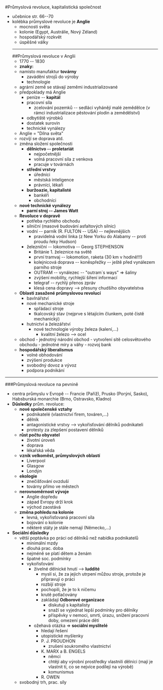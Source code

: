 #Průmyslová revoluce, kapitalistická společnost
- učebnice str. 66--70
- kolébka průmyslové revoluce je **Anglie**
	- mocnosti světa
	- kolonie (Egypt, Austrálie, Nový Zéland)
	- hospodářský rozkvět
	- úspěšné války
	---
    ##Průmyslová revoluce v Anglii
    - 1770 -- 1830
    - **znaky:**
    - namísto manufaktur **továrny**
    	- zavádění strojů do výroby
    	- technologie
    - agrární země se stávají zeměmi industrializované
    - předpoklady má Anglie
    	- peníze -- **kapitál**
    	- pracovní síla
    		- zcelování pozemků -- sedláci vyhánějí malé zemědělce (v rámci industrializace pěstování plodin a zemědělství)
    	- odbytiště výrobků
    	- dostatek surovin
    	- technické vynálezy
    - Anglie = "Dílna světa"
    - rozvíjí se doprava atd.
    - změna složení společnosti
    	- **dělnictvo -- proletariát**
    		- nejpočetnější
    		- volná pracovní síla z venkova
    		- pracuje v továrnách
    	- **střední vrstvy**
    		- úředníci
    		- městská inteligence
    		- právníci, lékaři
    	- **buržoazie, kapitalisté**
    		- bankéři
    		- obchodníci
    - **nové technické vynálezy**
    	- **parní stroj -- James Watt**
    - **Revoluce v dopravě**
    	- potřeba rychlého obchodu
    	- silniční (masové budování asfaltových silnic)
    	- vodní -- parník (R. FULTON -- USA) -- nejlevnějších
    		- pravidelná vodní linka (z New Yorku do Alabamy -- proti proudu řeky Hudson)
    	- železniční -- lokomotiva -- Georg STEPHENSON
    		- Británie 1. železnice na světě
    		- první tramvaj -- lokomotion, raketa (30 km v hodině!!!)
    		- kolejnicová doprava -- koněspřežky -- ještě před vynálezem parního stroje
    		- OUTRAM -- vynálezec -- "outram´s ways" => šaliny
    		- zvýšení mobility, rychlejší šíření informací
    		- telegraf -- rychlý přenos zpráv
    		- klesá cena dopravy --> přesuny chudšího obyvatelstva
    - **Oblasti zasažené průmyslovou revolucí**
   	  - bavlnářství
   	  - nové mechanické stroje
   		  - spřádací stroje
   		  - tkalcovský stav (nejprve s létajícím člunkem, poté čistě mechanický)
   	  - hutnictví a železářství
   		  - nové technologie výroby železa (kalení,...)
   			  - kvalitní železo --> ocel
   	 - obchod
        	- jednotný národní obchod
        	- vytvoření sítě celosvětového obchodu
        	- jednotné míry a váhy
    		- rozvoj bank
    - **hospodářský liberalismus**
    	- volné obhodování
    	- zvýšení produkce
    	- svobodný dovoz a vývoz
    	- podpora podnikání
---
###Průmyslová revoluce na pevnině
- centra průmyslu v Evropě -- Francie (Paříž), Prusko (Porýní, Sasko), Habsburská monarchie (Brno, Ostravsko, Kladno)
- **Důsledky** prům. revoluce:
	- **nové společenské vztahy**
		- podnikatelé (vlastnictví firem, továren,...)
		- dělník
		- antagonistické vrstvy --> vykořisťování dělníků podnikateli
		- protesty za zlepšení postavení dělníků
	- **růst počtu obyvatel**
		- životní úroveň
		- doprava
		- lékařská věda
	- **vznik velkoměst, průmyslových oblastí**
		- Liverpool
		- Glasgow
		- Londýn
	- **ekologie**
		- znečišťování ovzduší
		- továrny přímo ve městech
	- **nerovnoměrnost vývoje**
		- Anglie dopředu
		- západ Evropy drží krok
		- východ zaostává
	- **změna pohledu na kolonie**
		- levná, vykořisťovaná pracovní síla
		- bojování o kolonie
		- některé státy je stále nemají (Německo,...)
- **Sociální důsledky**
	- větší poptávka po práci od dělníků než nabídka podnikatelů
		- minimální mzdy
		- dlouhá prac. doba
		- nejméně se platí dětem a ženám
		- špatné soc. podmínky
		- vykořisťování
			- živelné dělnické hnutí --> **luddité**
				- myslí si, že za jejich utrpení můžou stroje, protože je připravují o práci
				- rozbíjí stroje
				- pochopili, že je to k ničemu
				- krutě potlačovány
				- zakládají **Odborové organizace**
					- diskutují s kapitalisty
					- snaží se vyjednat lepší podmínky pro dělníky
					- příspěvky v nemoci, smrti, úrazu, snížení pracovní doby, omezení práce dětí
			- ožehavá otázka => **sociální myslitelé**
				- hledají řešení
				- utopistické myšlenky
				- P. J. PROUDHON
					- zrušení soukromého vlastnictví
				- K. MARX a B. ENGELS
					- němci
					- chtějí aby výrobní prostředky vlastnili dělníci (mají je vlastnit ti, co se nejvíce podílejí na výrobě)
					- komunismus
				- R. OWEN
	- svobodný trh, prac. síly
